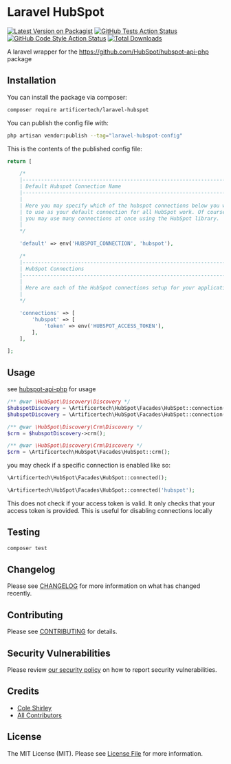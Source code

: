 # Laravel HubSpot

[![Latest Version on Packagist](https://img.shields.io/packagist/v/artificertech/laravel-hubspot.svg?style=flat-square)](https://packagist.org/packages/artificertech/laravel-hubspot)
[![GitHub Tests Action Status](https://img.shields.io/github/workflow/status/artificertech/laravel-hubspot/run-tests?label=tests)](https://github.com/artificertech/laravel-hubspot/actions?query=workflow%3Arun-tests+branch%3Amain)
[![GitHub Code Style Action Status](https://img.shields.io/github/workflow/status/artificertech/laravel-hubspot/Fix%20PHP%20code%20style%20issues?label=code%20style)](https://github.com/artificertech/laravel-hubspot/actions?query=workflow%3A"Fix+PHP+code+style+issues"+branch%3Amain)
[![Total Downloads](https://img.shields.io/packagist/dt/artificertech/laravel-hubspot.svg?style=flat-square)](https://packagist.org/packages/artificertech/laravel-hubspot)

A laravel wrapper for the https://github.com/HubSpot/hubspot-api-php package

## Installation

You can install the package via composer:

```bash
composer require artificertech/laravel-hubspot
```

You can publish the config file with:

```bash
php artisan vendor:publish --tag="laravel-hubspot-config"
```

This is the contents of the published config file:

```php
return [

    /*
    |--------------------------------------------------------------------------
    | Default Hubspot Connection Name
    |--------------------------------------------------------------------------
    |
    | Here you may specify which of the hubspot connections below you wish
    | to use as your default connection for all HubSpot work. Of course
    | you may use many connections at once using the HubSpot library.
    |
    */

    'default' => env('HUBSPOT_CONNECTION', 'hubspot'),

    /*
    |--------------------------------------------------------------------------
    | HubSpot Connections
    |--------------------------------------------------------------------------
    |
    | Here are each of the HubSpot connections setup for your application.
    |
    */

    'connections' => [
        'hubspot' => [
            'token' => env('HUBSPOT_ACCESS_TOKEN'),
        ],
    ],

];
```

## Usage

see [hubspot-api-php](https://github.com/HubSpot/hubspot-api-php) for usage

```php
/** @var \HubSpot\Discovery\Discovery */
$hubspotDiscovery = \Artificertech\HubSpot\Facades\HubSpot::connection();
$hubspotDiscovery = \Artificertech\HubSpot\Facades\HubSpot::connection('hubspot');

/** @var \HubSpot\Discovery\Crm\Discovery */
$crm = $hubspotDiscovery->crm();

/** @var \HubSpot\Discovery\Crm\Discovery */
$crm = \Artificertech\HubSpot\Facades\HubSpot::crm();
```

you may check if a specific connection is enabled like so:

```php
\Artificertech\HubSpot\Facades\HubSpot::connected();

\Artificertech\HubSpot\Facades\HubSpot::connected('hubspot');
```

This does not check if your access token is valid. It only checks that your
access token is provided. This is useful for disabling connections locally

## Testing

```bash
composer test
```

## Changelog

Please see [CHANGELOG](CHANGELOG.md) for more information on what has changed
recently.

## Contributing

Please see [CONTRIBUTING](CONTRIBUTING.md) for details.

## Security Vulnerabilities

Please review [our security policy](../../security/policy) on how to report
security vulnerabilities.

## Credits

- [Cole Shirley](https://github.com/coleshirley)
- [All Contributors](../../contributors)

## License

The MIT License (MIT). Please see [License File](LICENSE.md) for more
information.
